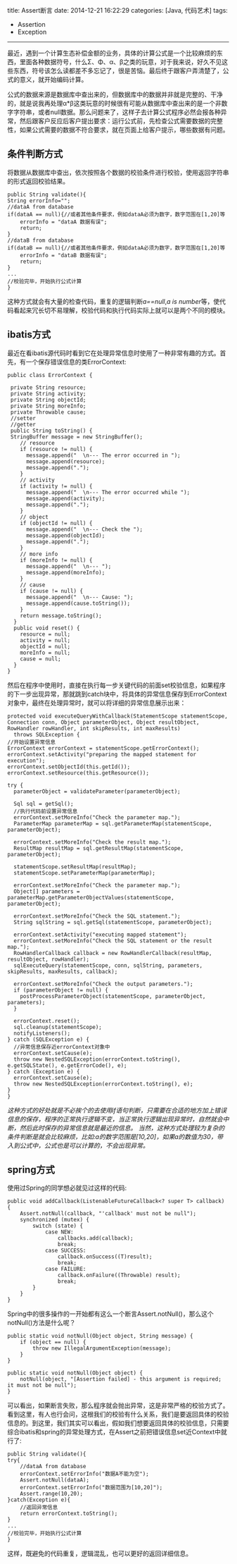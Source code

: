 title: Assert断言
date: 2014-12-21 16:22:29
categories: [Java, 代码艺术]
tags: 
- Assertion
- Exception
---
最近，遇到一个计算生态补偿金额的业务，具体的计算公式是一个比较麻烦的东西，里面各种数据符号，什么Σ、Φ、α、β之类的玩意，对于我来说，好久不见这些东西，符号该怎么读都差不多忘记了，很是苦恼。最后终于跟客户弄清楚了，公式的意义，就开始编码计算。

公式的数据来源是数据库中查出来的，但数据库中的数据并非就是完整的、干净的，就是说我再处理α*β这类玩意的时候很有可能从数据库中查出来的是一个非数字字符串，或者null数据。那么问题来了，这样子去计算公式程序必然会报各种异常，然后跟客户反应后客户提出要求：运行公式前，先检查公式需要数据的完整性，如果公式需要的数据不符合要求，就在页面上给客户提示，哪些数据有问题。

## 条件判断方式
将数据从数据库中查出，依次按照各个数据的校验条件进行校验，使用返回字符串的形式返回校验结果。

	public String validate(){
	String errorInfo="";
	//dataA from database
	if(dataA == null){//或者其他条件要求，例如dataA必须为数字，数字范围在[1,20]等
		errorInfo = "dataA 数据有误";
		return;
	}
	//dataB from database
	if(dataB == null){//或者其他条件要求，例如dataA必须为数字，数字范围在[1,20]等
		errorInfo = "dataB 数据有误";
		return;
	}
	...
	//校验完毕，开始执行公式计算
	}
这种方式就会有大量的检查代码，重复的逻辑判断*a==null*,*a is number*等，使代码看起来冗长切不易理解，校验代码和执行代码实际上就可以是两个不同的模块。
## ibatis方式
最近在看ibatis源代码时看到它在处理异常信息时使用了一种非常有趣的方式。首先，有一个保存错误信息的类ErrorContext:

	public class ErrorContext {

 	 private String resource;
 	 private String activity;
 	 private String objectId;
 	 private String moreInfo;
 	 private Throwable cause;
	 //setter
	 //getter
 	 public String toString() {
   	 StringBuffer message = new StringBuffer();
	    // resource
	    if (resource != null) {
	      message.append("  \n--- The error occurred in ");
	      message.append(resource);
	      message.append(".");
	    }	
	    // activity
	    if (activity != null) {
	      message.append("  \n--- The error occurred while ");
	      message.append(activity);
	      message.append(".");
	    }
	    // object
	    if (objectId != null) {
	      message.append("  \n--- Check the ");
	      message.append(objectId);
	      message.append(".");
	    }
	    // more info
	    if (moreInfo != null) {
	      message.append("  \n--- ");
	      message.append(moreInfo);
	    }
	    // cause
	    if (cause != null) {
	      message.append("  \n--- Cause: ");
	      message.append(cause.toString());
	    }
	    return message.toString();
	  }
	  public void reset() {
	    resource = null;
	    activity = null;
	    objectId = null;
	    moreInfo = null;
	    cause = null;
	  }	
	}

然后在程序中使用时，直接在执行每一步关键代码的前面set校验信息，如果程序的下一步出现异常，那就跳到catch块中，将具体的异常信息保存到ErrorContext对象中，最终在处理异常时，就可以将详细的异常信息展示出来：

	protected void executeQueryWithCallback(StatementScope statementScope, Connection conn, Object parameterObject, Object resultObject, RowHandler rowHandler, int skipResults, int maxResults)
      throws SQLException {
	//开始设置异常信息
    ErrorContext errorContext = statementScope.getErrorContext();
    errorContext.setActivity("preparing the mapped statement for execution");
    errorContext.setObjectId(this.getId());
    errorContext.setResource(this.getResource());

    try {
      parameterObject = validateParameter(parameterObject);

      Sql sql = getSql();
	  //执行代码前设置异常信息
      errorContext.setMoreInfo("Check the parameter map.");
      ParameterMap parameterMap = sql.getParameterMap(statementScope, parameterObject);

      errorContext.setMoreInfo("Check the result map.");
      ResultMap resultMap = sql.getResultMap(statementScope, parameterObject);

      statementScope.setResultMap(resultMap);
      statementScope.setParameterMap(parameterMap);

      errorContext.setMoreInfo("Check the parameter map.");
      Object[] parameters = parameterMap.getParameterObjectValues(statementScope, parameterObject);

      errorContext.setMoreInfo("Check the SQL statement.");
      String sqlString = sql.getSql(statementScope, parameterObject);

      errorContext.setActivity("executing mapped statement");
      errorContext.setMoreInfo("Check the SQL statement or the result map.");
      RowHandlerCallback callback = new RowHandlerCallback(resultMap, resultObject, rowHandler);
      sqlExecuteQuery(statementScope, conn, sqlString, parameters, skipResults, maxResults, callback);

      errorContext.setMoreInfo("Check the output parameters.");
      if (parameterObject != null) {
        postProcessParameterObject(statementScope, parameterObject, parameters);
      }

      errorContext.reset();
      sql.cleanup(statementScope);
      notifyListeners();
    } catch (SQLException e) {
	  //异常信息保存近errorContext对象中
      errorContext.setCause(e);
      throw new NestedSQLException(errorContext.toString(), e.getSQLState(), e.getErrorCode(), e);
    } catch (Exception e) {
      errorContext.setCause(e);
      throw new NestedSQLException(errorContext.toString(), e);
    }
	}

*这种方式的好处就是不必挨个的去使用if语句判断，只需要在合适的地方加上错误信息的保存，程序的正常执行逻辑不变，当正常执行逻辑出现异常时，自然就会中断，然后此时保存的异常信息就是最近的信息。
当然，这种方式处理较为复杂的条件判断是就会比较麻烦，比如:a的数字范围是[10,20]，如果a的数值为30，带入到公式中，公式也是可以计算的，不会出现异常。*
## spring方式

使用过Spring的同学想必就见过这样的代码:

	public void addCallback(ListenableFutureCallback<? super T> callback) {
		Assert.notNull(callback, "'callback' must not be null");
		synchronized (mutex) {
			switch (state) {
				case NEW:
					callbacks.add(callback);
					break;
				case SUCCESS:
					callback.onSuccess((T)result);
					break;
				case FAILURE:
					callback.onFailure((Throwable) result);
					break;
			}
		}
	}
Spring中的很多操作的一开始都有这么一个断言Assert.notNull()，那么这个notNull()方法是什么呢？

	public static void notNull(Object object, String message) {
		if (object == null) {
			throw new IllegalArgumentException(message);
		}
	}

	public static void notNull(Object object) {
		notNull(object, "[Assertion failed] - this argument is required; it must not be null");
	}
可以看出，如果断言失败，那么程序就会抛出异常，这是非常严格的校验方式了。看到这里，有人也行会问，这根我们的校验有什么关系，我们是要返回具体的校验信息的。到这里，我们其实可以看出，假如我们想要返回具体的校验信息，只需要综合ibatis和spring的异常处理方式，在Assert之前把错误信息set近Context中就行了:

	public String validate(){
	try{
		//dataA from database
		errorContext.setErrorInfo("数据A不能为空");
		Assert.notNull(dataA);
		errorContext.setErrorInfo("数据范围为[10,20]");
		Assert.range(10,20);
	}catch(Exception e){
		//返回异常信息
		return errorContext.toString();
	}
	...
	//校验完毕，开始执行公式计算
	}

这样，既避免的代码重复，逻辑混乱，也可以更好的返回详细信息。
